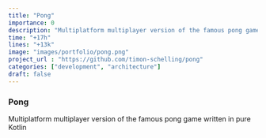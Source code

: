 ```yaml
---
title: "Pong"
importance: 0
description: "Multiplatform multiplayer version of the famous pong game written in pure Kotlin"
time: "+17h"
lines: "+13k"
image: "images/portfolio/pong.png"
project_url : "https://github.com/timon-schelling/pong"
categories: ["development", "architecture"]
draft: false
---
```


### Pong

Multiplatform multiplayer version of the famous pong game written in pure Kotlin
